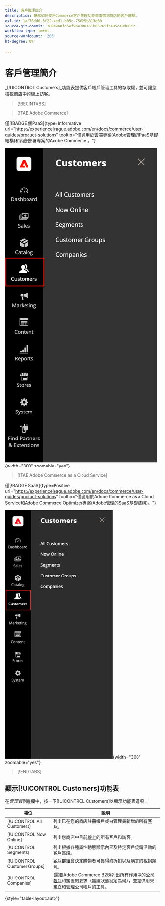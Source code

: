 ```yaml
---
title: 客戶管理簡介
description: 瞭解如何使用Commerce客戶管理功能來增強您商店的客戶體驗。
exl-id: 1af76dd0-3f22-4ed1-b05c-75025b813e60
source-git-commit: 20869a0fd5ef9be388a61b05265f6a05c48d60c2
workflow-type: tm+mt
source-wordcount: '205'
ht-degree: 0%

---
```


# 客戶管理簡介

_[!UICONTROL Customers]_功能表提供客戶帳戶管理工具的存取權，並可讓您檢視商店中的線上訪客。

>[!BEGINTABS]

>[!TAB Adobe Commerce]

僅[!BADGE 個PaaS]{type=Informative url="https://experienceleague.adobe.com/en/docs/commerce/user-guides/product-solutions" tooltip="僅適用於雲端專案(Adobe管理的PaaS基礎結構)和內部部署專案的Adobe Commerce 。"}

![客戶功能表](assets/admin-menu-customers.png){width="300" zoomable="yes"}

>[!TAB Adobe Commerce as a Cloud Service]

僅[!BADGE SaaS]{type=Positive url="https://experienceleague.adobe.com/en/docs/commerce/user-guides/product-solutions" tooltip="僅適用於Adobe Commerce as a Cloud Service和Adobe Commerce Optimizer專案(Adobe管理的SaaS基礎結構)。"}

![客戶功能表](assets/admin-menu-customers-accs.png){width="300" zoomable="yes"}

>[!ENDTABS]

## 顯示[!UICONTROL Customers]功能表

在&#x200B;_管理員_&#x200B;側邊欄中，按一下[!UICONTROL Customers]以顯示功能表選項：

| 欄位 | 說明 |
|---|---|
| [!UICONTROL All Customers] | 列出已在您的商店註冊帳戶或由管理員新增的所有[客戶](../customers/customers-all.md)。 |
| [!UICONTROL Now Online] | 列出您商店中目前[線上](../customers/now-online.md)的所有客戶和訪客。 |
| [!UICONTROL Segments] | 列出根據各種屬性動態顯示內容及特定客戶促銷活動的[客戶區段](../customers/customer-segments.md)。 |
| [!UICONTROL Customer Groups] | [客戶群組](../customers/customer-groups.md)會決定購物者可獲得的折扣以及購買的稅捐類別。 |
| [!UICONTROL Companies] | (需要Adobe Commerce B2B)列出所有作用中的[公司帳戶](../b2b/account-companies.md)和擱置的要求（無論狀態設定為何），並提供用來建立和[管理](../b2b/account-company-manage.md)公司帳戶的工具。 |

{style="table-layout:auto"}
